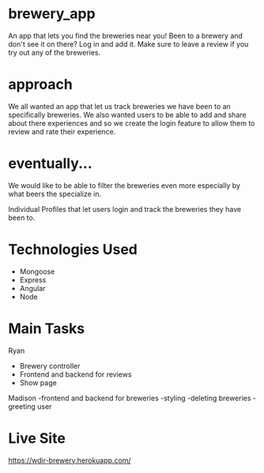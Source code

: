 # brewery_app
An app that lets you find the breweries near you! Been to a brewery and don't see it on there? Log in and add it. Make sure to leave a review if you try out any of the breweries.
# approach

We all wanted an app that let us track breweries we have been to an specifically breweries. We also wanted users to be able to add and share about there experiences and so we create the login feature to allow them to review and rate their experience.

# eventually...

We would like to be able to filter the breweries even more especially by what beers the specialize in.

Individual Profiles that let users login and track the breweries they have been to.

# Technologies Used

- Mongoose
- Express
- Angular
- Node

# Main Tasks

Ryan

- Brewery controller
- Frontend and backend for reviews
- Show page

Madison
-frontend and backend for breweries
-styling
-deleting breweries
-greeting user

# Live Site


https://wdir-brewery.herokuapp.com/
